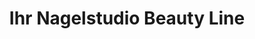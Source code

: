 ---
title: "Ihr Nagelstudio Beauty Line"
url: /panketal/ihr-nagelstudio-beauty-line/
shop: Kosmetik
---